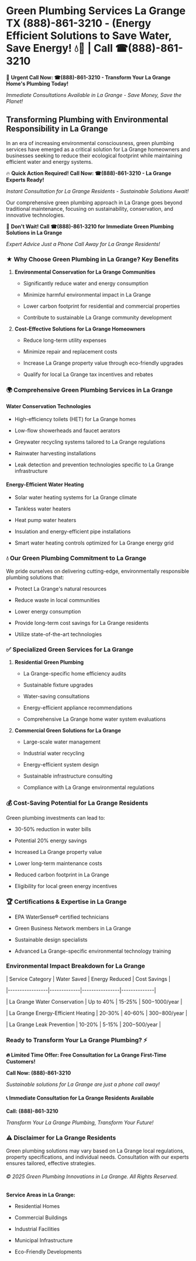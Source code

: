 # Green Plumbing Services La Grange TX (888)-861-3210 - (Energy Efficient Solutions to Save Water, Save Energy! 💧🌿 | Call ☎(888)-861-3210

🚨 **Urgent Call Now: ☎(888)-861-3210 - Transform Your La Grange Home's Plumbing Today!**
*Immediate Consultations Available in La Grange - Save Money, Save the Planet!*

## Transforming Plumbing with Environmental Responsibility in La Grange

In an era of increasing environmental consciousness, green plumbing services have emerged as a critical solution for La Grange homeowners and businesses seeking to reduce their ecological footprint while maintaining efficient water and energy systems. 

🔥 **Quick Action Required! Call Now: ☎(888)-861-3210 - La Grange Experts Ready!**
*Instant Consultation for La Grange Residents - Sustainable Solutions Await!*

Our comprehensive green plumbing approach in La Grange goes beyond traditional maintenance, focusing on sustainability, conservation, and innovative technologies.

🚨 **Don't Wait! Call ☎(888)-861-3210 for Immediate Green Plumbing Solutions in La Grange**
*Expert Advice Just a Phone Call Away for La Grange Residents!*

### ★ Why Choose Green Plumbing in La Grange? Key Benefits

1. **Environmental Conservation for La Grange Communities** 
   - Significantly reduce water and energy consumption
   - Minimize harmful environmental impact in La Grange
   - Lower carbon footprint for residential and commercial properties
   - Contribute to sustainable La Grange community development

2. **Cost-Effective Solutions for La Grange Homeowners** 
   - Reduce long-term utility expenses
   - Minimize repair and replacement costs
   - Increase La Grange property value through eco-friendly upgrades
   - Qualify for local La Grange tax incentives and rebates

### 🌍 Comprehensive Green Plumbing Services in La Grange

#### Water Conservation Technologies
- High-efficiency toilets (HET) for La Grange homes
- Low-flow showerheads and faucet aerators
- Greywater recycling systems tailored to La Grange regulations
- Rainwater harvesting installations
- Leak detection and prevention technologies specific to La Grange infrastructure

#### Energy-Efficient Water Heating
- Solar water heating systems for La Grange climate
- Tankless water heaters
- Heat pump water heaters
- Insulation and energy-efficient pipe installations
- Smart water heating controls optimized for La Grange energy grid

### 💧 Our Green Plumbing Commitment to La Grange

We pride ourselves on delivering cutting-edge, environmentally responsible plumbing solutions that:
- Protect La Grange's natural resources
- Reduce waste in local communities
- Lower energy consumption
- Provide long-term cost savings for La Grange residents
- Utilize state-of-the-art technologies

### ✅ Specialized Green Services for La Grange

1. **Residential Green Plumbing**
   - La Grange-specific home efficiency audits
   - Sustainable fixture upgrades
   - Water-saving consultations
   - Energy-efficient appliance recommendations
   - Comprehensive La Grange home water system evaluations

2. **Commercial Green Solutions for La Grange**
   - Large-scale water management
   - Industrial water recycling
   - Energy-efficient system design
   - Sustainable infrastructure consulting
   - Compliance with La Grange environmental regulations

### 💰 Cost-Saving Potential for La Grange Residents

Green plumbing investments can lead to:
- 30-50% reduction in water bills
- Potential 20% energy savings
- Increased La Grange property value
- Lower long-term maintenance costs
- Reduced carbon footprint in La Grange
- Eligibility for local green energy incentives

### 🏆 Certifications & Expertise in La Grange

- EPA WaterSense® certified technicians
- Green Business Network members in La Grange
- Sustainable design specialists
- Advanced La Grange-specific environmental technology training

### Environmental Impact Breakdown for La Grange

| Service Category | Water Saved | Energy Reduced | Cost Savings |
|-----------------|-------------|----------------|--------------|
| La Grange Water Conservation | Up to 40% | 15-25% | $500-$1000/year |
| La Grange Energy-Efficient Heating | 20-30% | 40-60% | $300-$800/year |
| La Grange Leak Prevention | 10-20% | 5-15% | $200-$500/year |

### Ready to Transform Your La Grange Plumbing? ⚡

**🔥 Limited Time Offer: Free Consultation for La Grange First-Time Customers!**

**Call Now: (888)-861-3210**
*Sustainable solutions for La Grange are just a phone call away!*

#### 📞 Immediate Consultation for La Grange Residents Available

**Call: (888)-861-3210**
*Transform Your La Grange Plumbing, Transform Your Future!*

### ⚠️ Disclaimer for La Grange Residents

Green plumbing solutions may vary based on La Grange local regulations, property specifications, and individual needs. Consultation with our experts ensures tailored, effective strategies.

###### © 2025 Green Plumbing Innovations in La Grange. All Rights Reserved.

**Service Areas in La Grange:** 
- Residential Homes
- Commercial Buildings
- Industrial Facilities
- Municipal Infrastructure
- Eco-Friendly Developments